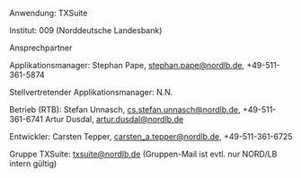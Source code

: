 Anwendung: TXSuite

Institut: 009 (Norddeutsche Landesbank)

Ansprechpartner

Applikationsmanager: Stephan Pape, stephan.pape@nordlb.de, +49-511-361-5874

Stellvertretender Applikationsmanager: N.N.

Betrieb (RTB): Stefan Unnasch, cs.stefan.unnasch@nordlb.de, +49-511-361-6741
               Artur Dusdal, artur.dusdal@nordlb.de

Entwickler: Carsten Tepper, carsten_a.tepper@nordlb.de, +49-511-361-6725

Gruppe TXSuite: txsuite@nordlb.de (Gruppen-Mail ist evtl. nur NORD/LB intern gültig)
